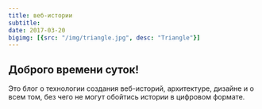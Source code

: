 ```yaml
---
title: веб-истории
subtitle: 
date: 2017-03-20
bigimg: [{src: "/img/triangle.jpg", desc: "Triangle"}]
---
```




## Доброго времени суток!

Это блог о технологии создания веб-историй,  архитектуре, дизайне и о всем том, без чего не могут обойтись  истории в цифровом формате.  

